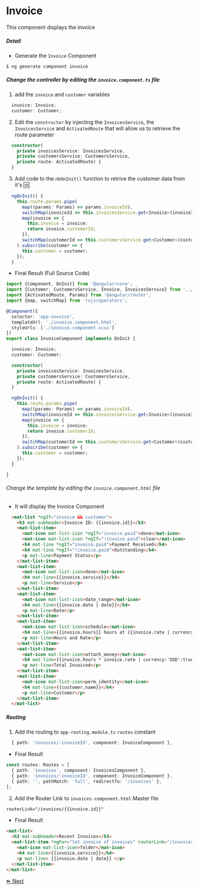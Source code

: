 # Invoice

This component displays the invoice

##### Detail

* Generate the `Invoice` Component

```
$ ng generate component invoice
```

##### Change the controller by editing the `invoice.component.ts` file 

 1) add the `invoice` and `customer` variables

```typescript
  invoice: Invoice;
  customer: Customer;
```

 2) Edit the `constructor` by injecting the `InvoicesService`, the `InvoicesService` and `ActivatedRoute` that will allow us to retrieve the route parameter

```typescript
  constructor(
    private invoicesService: InvoicesService,
    private customersService: CustomersService,
    private route: ActivatedRoute) {
  }
```

3) Add code to the `nbOnInit()` function to retrive the customer data from it's :id:

```typescript
  ngOnInit() {
    this.route.params.pipe(
      map((params: Params) => params.invoiceId),
      switchMap(invoiceId => this.invoicesService.get<Invoice>(invoiceId)),
      map(invoice => {
        this.invoice = invoice;
        return invoice.customerId;
      }),
      switchMap(customerId => this.customersService.get<Customer>(customerId))
    ).subscribe(customer => {
      this.customer = customer;
    });
  }
```


* Final Result (Full Source Code)

```typescript
import {Component, OnInit} from '@angular/core';
import {Customer, CustomersService, Invoice, InvoicesService} from '../services';
import {ActivatedRoute, Params} from '@angular/router';
import {map, switchMap} from 'rxjs/operators';

@Component({
  selector: 'app-invoice',
  templateUrl: './invoice.component.html',
  styleUrls: ['./invoice.component.scss']
})
export class InvoiceComponent implements OnInit {

  invoice: Invoice;
  customer: Customer;

  constructor(
    private invoicesService: InvoicesService,
    private customersService: CustomersService,
    private route: ActivatedRoute) {
  }

  ngOnInit() {
    this.route.params.pipe(
      map((params: Params) => params.invoiceId),
      switchMap(invoiceId => this.invoicesService.get<Invoice>(invoiceId)),
      map(invoice => {
        this.invoice = invoice;
        return invoice.customerId;
      }),
      switchMap(customerId => this.customersService.get<Customer>(customerId))
    ).subscribe(customer => {
      this.customer = customer;
    });
  }

}
```

###### Change the template by editing the `invoice.component.html` file 

* It will display the Invoice Component

```html
  <mat-list *ngIf="invoice && customer">
    <h3 mat-subheader>Invoice ID: {{invoice.id}}</h3>
    <mat-list-item>
      <mat-icon mat-list-icon *ngIf="invoice.paid">done</mat-icon>
      <mat-icon mat-list-icon *ngIf="!invoice.paid">clear</mat-icon>
      <h4 mat-line *ngIf="invoice.paid">Payment Received</h4>
      <h4 mat-line *ngIf="!invoice.paid">Outstanding</h4>
      <p mat-line>Payment Status</p>
    </mat-list-item>
    <mat-list-item>
      <mat-icon mat-list-icon>done</mat-icon>
      <h4 mat-line>{{invoice.service}}</h4>
      <p mat-line>Service</p>
    </mat-list-item>
    <mat-list-item>
      <mat-icon mat-list-icon>date_range</mat-icon>
      <h4 mat-line>{{invoice.date | date}}</h4>
      <p mat-line>Date</p>
    </mat-list-item>
    <mat-list-item>
      <mat-icon mat-list-icon>schedule</mat-icon>
      <h4 mat-line>{{invoice.hours}} hours at {{invoice.rate | currency:'USD':true:'.0'}}</h4>
      <p mat-line>Hours and Rate</p>
    </mat-list-item>
    <mat-list-item>
      <mat-icon mat-list-icon>attach_money</mat-icon>
      <h4 mat-line>{{invoice.hours * invoice.rate | currency:'USD':true:'.0'}}</h4>
      <p mat-line>Total Invoiced</p>
    </mat-list-item>
    <mat-list-item>
      <mat-icon mat-list-icon>perm_identity</mat-icon>
      <h4 mat-line>{{customer.name}}</h4>
      <p mat-line>Customer</p>
    </mat-list-item>
  </mat-list>
```


##### Routing

1) Add the routing to `app-routing.module.ts` `routes` constant

```typescript
  { path: 'invoices/:invoiceId', component: InvoiceComponent },
```

* Final Result

```typescript
const routes: Routes = [
  { path: 'invoices', component: InvoicesComponent },
  { path: 'invoices/:invoiceId', component: InvoiceComponent },
  { path: '', pathMatch: 'full', redirectTo: '/invoices' },
];
```

2) Add the Router Link to `invoices.component.html` Master file

```html
routerLink="/invoices/{{invoice.id}}"
```

* Final Result

```html
<mat-list>
  <h3 mat-subheader>Recent Invoices</h3>
  <mat-list-item *ngFor="let invoice of invoices" routerLink="/invoices/{{invoice.id}}">
    <mat-icon mat-list-icon>folder</mat-icon>
    <h4 mat-line>{{invoice.service}}</h4>
    <p mat-line> {{invoice.date | date}} </p>
  </mat-list-item>
</mat-list>
```

[:fast_forward: Next ](invoice-form.md)
